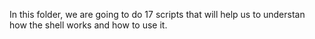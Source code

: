 In this folder, we are going to do 17 scripts that will help us to understan how the shell works and how to use it.
